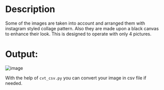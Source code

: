 # Description
Some of the images are taken into account and arranged them with instagram styled collage pattern. Also they are made upon a black canvas to enhance their look.
This is designed to operate with only 4 pictures.

# Output:

![image](https://user-images.githubusercontent.com/56446640/84056062-535cb680-a9d3-11ea-93c7-22eb3569d8e9.png)

With the help of `cvt_csv.py` you can convert your image in csv file if needed. 